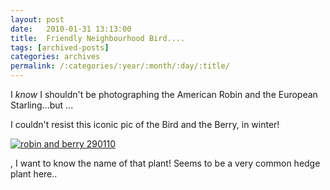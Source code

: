 ```yaml
---
layout: post
date:	2010-01-31 13:13:00
title:  Friendly Neighbourhood Bird....
tags: [archived-posts]
categories: archives
permalink: /:categories/:year/:month/:day/:title/
---
```

I *know* I shouldn't be photographing the American Robin and the European Starling...but ...

I couldn't resist this iconic pic of the Bird and the Berry, in winter!


<a href="http://s967.photobucket.com/albums/ae160/pedoral/?action=view&current=IMG_1833.jpg" target="_blank"><img src="http://i967.photobucket.com/albums/ae160/pedoral/IMG_1833.jpg" border="0" alt="robin and berry 290110"></a>

<LJ user="asakiyume">, I want to know the name of that plant! Seems to be a very common hedge plant here..
